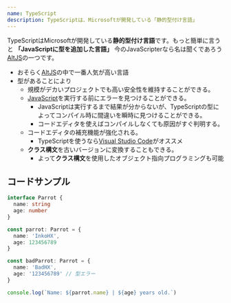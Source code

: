 ```yaml
---
name: TypeScript
description: TypeScriptは、Microsoftが開発している「静的型付け言語」
---
```


TypeScriptはMicrosoftが開発している**静的型付け言語**です。もっと簡単に言うと **「JavaScriptに型を追加した言語」**
今のJavaScripterなら名は聞くであろう[AltJS](/tags/altjs)の一つです。

- おそらく[AltJS](/tags/altjs)の中で一番人気が高い言語
- 型があることにより
  - 規模がデカいプロジェクトでも高い安全性を維持することができる。
  - [JavaScript](/tags/javascript)を実行する前にエラーを見つけることができる。
    - JavaScriptは実行するまで結果が分からないが、TypeScriptの型によってコンパイル時に間違いを瞬時に見つけることができる。
    - コードエディタを使えばコンパイルしなくても原因がすぐ判明する。
  - コードエディタの補充機能が強化される。
    - TypeScriptを使うなら[Visual Studio Code](/tags/visual-studio-code)がオススメ
  - **クラス構文**を古いバージョンに変換することもできる。
    - よって**クラス構文**を使用したオブジェクト指向プログラミングも可能

## コードサンプル

```ts
interface Parrot {
  name: string
  age: number
}

const parrot: Parrot = {
  name: 'InkoHX',
  age: 123456789
}

const badParrot: Parrot = {
  name: 'BadHX',
  age: '123456789' // 型エラー
}

console.log(`Name: ${parrot.name} | ${age} years old.`)
```
